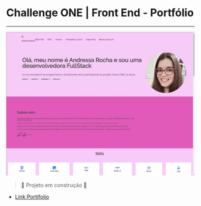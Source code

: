 # Challenge ONE | Front End - Portfólio
---

![Layout](./assets/tela.png)

> :construction: Projeto em construção :construction:
> 
* [Link Portifolio](https://darthlilac.github.io/portifolio-one/)

